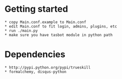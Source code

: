 # Getting started

	* copy Main.conf.example to Main.conf
	* edit Main.conf to fit login, admins, plugins, etc
	* run ./main.py
	* make sure you have tasbot module in python path

# Dependencies

	* http://pypi.python.org/pypi/trueskill
	* formalchemy, disqus-python

